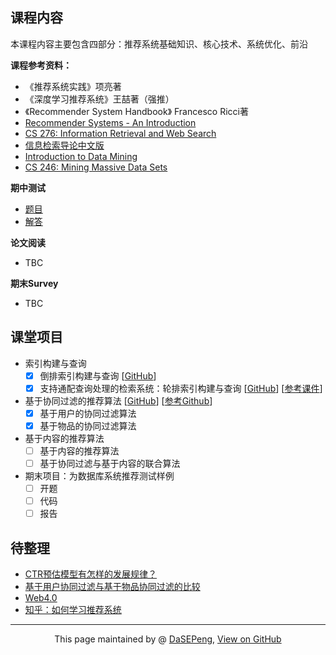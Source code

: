 ## 课程内容

本课程内容主要包含四部分：推荐系统基础知识、核心技术、系统优化、前沿

**课程参考资料：**
- 《推荐系统实践》项亮著
- 《深度学习推荐系统》王喆著（强推）
- 《Recommender System Handbook》 Francesco Ricci著
- [Recommender Systems - An Introduction](http://recommenderbook.net/)
- [CS 276: Information Retrieval and Web Search](https://web.stanford.edu/class/cs276/)
- [信息检索导论中文版](http://staff.ustc.edu.cn/~network/ir/)
- [Introduction to Data Mining](https://www-users.cs.umn.edu/~kumar001/dmbook/index.php)
- [CS 246: Mining Massive Data Sets](http://web.stanford.edu/class/cs246/)

**期中测试**
- [题目](mid-term-test/dianping_RecSys_request.pdf)
- [解答](mid-term-test/dianping_RecSys_solution.pdf)

**论文阅读**
- TBC

**期末Survey**
- TBC

## 课堂项目
- 索引构建与查询
  - [x] 倒排索引构建与查询 [[GitHub](https://github.com/DaSEPeng/RecSys/tree/master/lab_1_2_inverted_indices_and_query)]
  - [x] 支持通配查询处理的检索系统：轮排索引构建与查询 [[GitHub](https://github.com/DaSEPeng/RecSys/tree/master/lab_3_4_permuterm_indices_and_query)] [[参考课件](https://wenku.baidu.com/view/82397684b04e852458fb770bf78a6529657d356a.html)]
- 基于协同过滤的推荐算法 [[GitHub](https://github.com/DaSEPeng/RecSys/tree/master/lab_5678_collaborative_filtering)] [[参考Github](https://github.com/Magic-Bubble)]
  - [x] 基于用户的协同过滤算法
  - [x] 基于物品的协同过滤算法
- 基于内容的推荐算法
  - [ ] 基于内容的推荐算法
  - [ ] 基于协同过滤与基于内容的联合算法
- 期末项目：为数据库系统推荐测试样例
  - [ ] 开题
  - [ ] 代码
  - [ ] 报告

## 待整理
- [CTR预估模型有怎样的发展规律？](https://www.zhihu.com/question/363531892/answer/1062392197)
- [基于用户协同过滤与基于物品协同过滤的比较](https://blog.csdn.net/shenxiaoming77/article/details/51566481)
- [Web4.0](https://blog.csdn.net/sinat_29485667/article/details/81147705)
- [知乎：如何学习推荐系统](https://www.zhihu.com/question/21251105)


------------------------------------------------------------

<div style="text-align:center;">
This page maintained by @ <a href="https://dasepeng.github.io/">DaSEPeng</a>, 	
<a href="https://github.com/DaSEPeng/RecSys/">View on GitHub</a>
</div>
